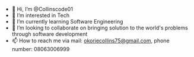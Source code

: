 - 👋 Hi, I’m @Collinscode01
- 👀 I’m interested in Tech
- 🌱 I’m currently learning Software Engineering 
- 💞️ I’m looking to collaborate on bringing solution to the world's problems through software development 
- 📫 How to reach me via mail: okoriecollins75@gmail.com, phone number: 08063006999

<!---
Collinscode01/Collinscode01 is a ✨ special ✨ repository because its `README.md` (this file) appears on your GitHub profile.
You can click the Preview link to take a look at your changes.
--->
